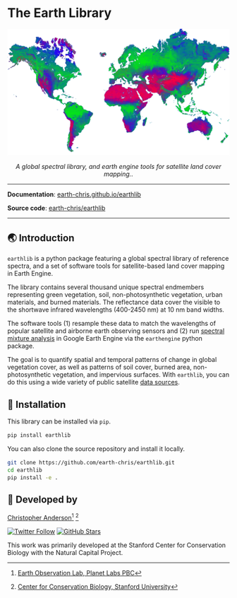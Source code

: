 # The Earth Library

![earthlib unmixed](img/earth-unmixed.png)

<p align="center">
  <em>A global spectral library, and earth engine tools for satellite land cover mapping..</em>
</p>

---

**Documentation**: [earth-chris.github.io/earthlib](https://earth-chris.github.io/earthlib)

**Source code**: [earth-chris/earthlib](https://github.com/earth-chris/earthlib)

---

## :earth_asia: Introduction

`earthlib` is a python package featuring a global spectral library of reference spectra, and a set of software tools for satellite-based land cover mapping in Earth Engine.

The library contains several thousand unique spectral endmembers representing green vegetation, soil, non-photosynthetic vegetation, urban materials, and burned materials. The reflectance data cover the visible to the shortwave infrared wavelengths (400-2450 nm) at 10 nm band widths.

The software tools (1) resample these data to match the wavelengths of popular satellite and airborne earth observing sensors and (2) run [spectral mixture analysis](introduction.md) in Google Earth Engine via the `earthengine` python package.

The goal is to quantify spatial and temporal patterns of change in global vegetation cover, as well as patterns of soil cover, burned area, non-photosynthetic vegetation, and impervious surfaces. With `earthlib`, you can do this using a wide variety of public satellite [data sources](sources.md).


## :seedling: Installation

This library can be installed via `pip`.

```bash
pip install earthlib
```

You can also clone the source repository and install it locally.

```bash
git clone https://github.com/earth-chris/earthlib.git
cd earthlib
pip install -e .
```

## :deciduous_tree: Developed by

[Christopher Anderson](https://cbanderson.info)[^1] [^2]

<a href="https://twitter.com/earth_chris">![Twitter Follow](https://img.shields.io/twitter/follow/earth_chris)</a>
<a href="https://github.com/earth-chris">![GitHub Stars](https://img.shields.io/github/stars/earth-chris?affiliations=OWNER%2CCOLLABORATOR&style=social)</a>

This work was primarily developed at the Stanford Center for Conservation Biology with the Natural Capital Project.

[^1]: [Earth Observation Lab, Planet Labs PBC](https://www.planet.com)
[^2]: [Center for Conservation Biology, Stanford University](https://ccb.stanford.edu)
